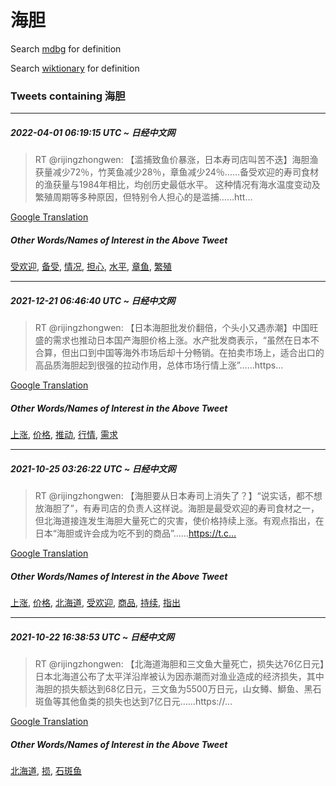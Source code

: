 # 海胆

Search [mdbg](https://www.mdbg.net/chinese/dictionary?page=worddict&wdrst=0&wdqb=海胆) for definition

Search [wiktionary](https://en.wiktionary.org/wiki/海胆) for definition

### Tweets containing 海胆

___
##### 2022-04-01 06:19:15 UTC ~ 日经中文网
> RT @rijingzhongwen: 【滥捕致鱼价暴涨，日本寿司店叫苦不迭】海胆渔获量减少72％，竹荚鱼减少28％，章鱼减少24％……备受欢迎的寿司食材的渔获量与1984年相比，均创历史最低水平。 这种情况有海水温度变动及繁殖周期等多种原因，但特别令人担心的是滥捕……htt…

[Google Translation](https://translate.google.com/?hi=en&tab=TT&sl=zh-CN&tl=en&op=translate&text=RT+%40rijingzhongwen%3A+%E3%80%90%E6%BB%A5%E6%8D%95%E8%87%B4%E9%B1%BC%E4%BB%B7%E6%9A%B4%E6%B6%A8%EF%BC%8C%E6%97%A5%E6%9C%AC%E5%AF%BF%E5%8F%B8%E5%BA%97%E5%8F%AB%E8%8B%A6%E4%B8%8D%E8%BF%AD%E3%80%91%E6%B5%B7%E8%83%86%E6%B8%94%E8%8E%B7%E9%87%8F%E5%87%8F%E5%B0%9172%EF%BC%85%EF%BC%8C%E7%AB%B9%E8%8D%9A%E9%B1%BC%E5%87%8F%E5%B0%9128%EF%BC%85%EF%BC%8C%E7%AB%A0%E9%B1%BC%E5%87%8F%E5%B0%9124%EF%BC%85%E2%80%A6%E2%80%A6%E5%A4%87%E5%8F%97%E6%AC%A2%E8%BF%8E%E7%9A%84%E5%AF%BF%E5%8F%B8%E9%A3%9F%E6%9D%90%E7%9A%84%E6%B8%94%E8%8E%B7%E9%87%8F%E4%B8%8E1984%E5%B9%B4%E7%9B%B8%E6%AF%94%EF%BC%8C%E5%9D%87%E5%88%9B%E5%8E%86%E5%8F%B2%E6%9C%80%E4%BD%8E%E6%B0%B4%E5%B9%B3%E3%80%82+%E8%BF%99%E7%A7%8D%E6%83%85%E5%86%B5%E6%9C%89%E6%B5%B7%E6%B0%B4%E6%B8%A9%E5%BA%A6%E5%8F%98%E5%8A%A8%E5%8F%8A%E7%B9%81%E6%AE%96%E5%91%A8%E6%9C%9F%E7%AD%89%E5%A4%9A%E7%A7%8D%E5%8E%9F%E5%9B%A0%EF%BC%8C%E4%BD%86%E7%89%B9%E5%88%AB%E4%BB%A4%E4%BA%BA%E6%8B%85%E5%BF%83%E7%9A%84%E6%98%AF%E6%BB%A5%E6%8D%95%E2%80%A6%E2%80%A6htt%E2%80%A6)
##### Other Words/Names of Interest in the Above Tweet
[受欢迎](受欢迎.md), [备受](备受.md), [情况](情况.md), [担心](担心.md), [水平](水平.md), [章鱼](章鱼.md), [繁殖](繁殖.md)
___
##### 2021-12-21 06:46:40 UTC ~ 日经中文网
> RT @rijingzhongwen: 【日本海胆批发价翻倍，个头小又遇赤潮】中国旺盛的需求也推动日本国产海胆价格上涨。水产批发商表示，“虽然在日本不合算，但出口到中国等海外市场后却十分畅销。在拍卖市场上，适合出口的高品质海胆起到很强的拉动作用，总体市场行情上涨”……https…

[Google Translation](https://translate.google.com/?hi=en&tab=TT&sl=zh-CN&tl=en&op=translate&text=RT+%40rijingzhongwen%3A+%E3%80%90%E6%97%A5%E6%9C%AC%E6%B5%B7%E8%83%86%E6%89%B9%E5%8F%91%E4%BB%B7%E7%BF%BB%E5%80%8D%EF%BC%8C%E4%B8%AA%E5%A4%B4%E5%B0%8F%E5%8F%88%E9%81%87%E8%B5%A4%E6%BD%AE%E3%80%91%E4%B8%AD%E5%9B%BD%E6%97%BA%E7%9B%9B%E7%9A%84%E9%9C%80%E6%B1%82%E4%B9%9F%E6%8E%A8%E5%8A%A8%E6%97%A5%E6%9C%AC%E5%9B%BD%E4%BA%A7%E6%B5%B7%E8%83%86%E4%BB%B7%E6%A0%BC%E4%B8%8A%E6%B6%A8%E3%80%82%E6%B0%B4%E4%BA%A7%E6%89%B9%E5%8F%91%E5%95%86%E8%A1%A8%E7%A4%BA%EF%BC%8C%E2%80%9C%E8%99%BD%E7%84%B6%E5%9C%A8%E6%97%A5%E6%9C%AC%E4%B8%8D%E5%90%88%E7%AE%97%EF%BC%8C%E4%BD%86%E5%87%BA%E5%8F%A3%E5%88%B0%E4%B8%AD%E5%9B%BD%E7%AD%89%E6%B5%B7%E5%A4%96%E5%B8%82%E5%9C%BA%E5%90%8E%E5%8D%B4%E5%8D%81%E5%88%86%E7%95%85%E9%94%80%E3%80%82%E5%9C%A8%E6%8B%8D%E5%8D%96%E5%B8%82%E5%9C%BA%E4%B8%8A%EF%BC%8C%E9%80%82%E5%90%88%E5%87%BA%E5%8F%A3%E7%9A%84%E9%AB%98%E5%93%81%E8%B4%A8%E6%B5%B7%E8%83%86%E8%B5%B7%E5%88%B0%E5%BE%88%E5%BC%BA%E7%9A%84%E6%8B%89%E5%8A%A8%E4%BD%9C%E7%94%A8%EF%BC%8C%E6%80%BB%E4%BD%93%E5%B8%82%E5%9C%BA%E8%A1%8C%E6%83%85%E4%B8%8A%E6%B6%A8%E2%80%9D%E2%80%A6%E2%80%A6https%E2%80%A6)
##### Other Words/Names of Interest in the Above Tweet
[上涨](上涨.md), [价格](价格.md), [推动](推动.md), [行情](行情.md), [需求](需求.md)
___
##### 2021-10-25 03:26:22 UTC ~ 日经中文网
> RT @rijingzhongwen: 【海胆要从日本寿司上消失了？】“说实话，都不想放海胆了”，有寿司店的负责人这样说。海胆是最受欢迎的寿司食材之一，但北海道接连发生海胆大量死亡的灾害，使价格持续上涨。有观点指出，在日本“海胆或许会成为吃不到的商品”……https://t.c…

[Google Translation](https://translate.google.com/?hi=en&tab=TT&sl=zh-CN&tl=en&op=translate&text=RT+%40rijingzhongwen%3A+%E3%80%90%E6%B5%B7%E8%83%86%E8%A6%81%E4%BB%8E%E6%97%A5%E6%9C%AC%E5%AF%BF%E5%8F%B8%E4%B8%8A%E6%B6%88%E5%A4%B1%E4%BA%86%EF%BC%9F%E3%80%91%E2%80%9C%E8%AF%B4%E5%AE%9E%E8%AF%9D%EF%BC%8C%E9%83%BD%E4%B8%8D%E6%83%B3%E6%94%BE%E6%B5%B7%E8%83%86%E4%BA%86%E2%80%9D%EF%BC%8C%E6%9C%89%E5%AF%BF%E5%8F%B8%E5%BA%97%E7%9A%84%E8%B4%9F%E8%B4%A3%E4%BA%BA%E8%BF%99%E6%A0%B7%E8%AF%B4%E3%80%82%E6%B5%B7%E8%83%86%E6%98%AF%E6%9C%80%E5%8F%97%E6%AC%A2%E8%BF%8E%E7%9A%84%E5%AF%BF%E5%8F%B8%E9%A3%9F%E6%9D%90%E4%B9%8B%E4%B8%80%EF%BC%8C%E4%BD%86%E5%8C%97%E6%B5%B7%E9%81%93%E6%8E%A5%E8%BF%9E%E5%8F%91%E7%94%9F%E6%B5%B7%E8%83%86%E5%A4%A7%E9%87%8F%E6%AD%BB%E4%BA%A1%E7%9A%84%E7%81%BE%E5%AE%B3%EF%BC%8C%E4%BD%BF%E4%BB%B7%E6%A0%BC%E6%8C%81%E7%BB%AD%E4%B8%8A%E6%B6%A8%E3%80%82%E6%9C%89%E8%A7%82%E7%82%B9%E6%8C%87%E5%87%BA%EF%BC%8C%E5%9C%A8%E6%97%A5%E6%9C%AC%E2%80%9C%E6%B5%B7%E8%83%86%E6%88%96%E8%AE%B8%E4%BC%9A%E6%88%90%E4%B8%BA%E5%90%83%E4%B8%8D%E5%88%B0%E7%9A%84%E5%95%86%E5%93%81%E2%80%9D%E2%80%A6%E2%80%A6https%3A%2F%2Ft.c%E2%80%A6)
##### Other Words/Names of Interest in the Above Tweet
[上涨](上涨.md), [价格](价格.md), [北海道](北海道.md), [受欢迎](受欢迎.md), [商品](商品.md), [持续](持续.md), [指出](指出.md)
___
##### 2021-10-22 16:38:53 UTC ~ 日经中文网
> RT @rijingzhongwen: 【北海道海胆和三文鱼大量死亡，损失达76亿日元】日本北海道公布了太平洋沿岸被认为因赤潮而对渔业造成的经济损失，其中海胆的损失额达到68亿日元，三文鱼为5500万日元，山女鳟、鰤鱼、黑石斑鱼等其他鱼类的损失也达到7亿日元……https://…

[Google Translation](https://translate.google.com/?hi=en&tab=TT&sl=zh-CN&tl=en&op=translate&text=RT+%40rijingzhongwen%3A+%E3%80%90%E5%8C%97%E6%B5%B7%E9%81%93%E6%B5%B7%E8%83%86%E5%92%8C%E4%B8%89%E6%96%87%E9%B1%BC%E5%A4%A7%E9%87%8F%E6%AD%BB%E4%BA%A1%EF%BC%8C%E6%8D%9F%E5%A4%B1%E8%BE%BE76%E4%BA%BF%E6%97%A5%E5%85%83%E3%80%91%E6%97%A5%E6%9C%AC%E5%8C%97%E6%B5%B7%E9%81%93%E5%85%AC%E5%B8%83%E4%BA%86%E5%A4%AA%E5%B9%B3%E6%B4%8B%E6%B2%BF%E5%B2%B8%E8%A2%AB%E8%AE%A4%E4%B8%BA%E5%9B%A0%E8%B5%A4%E6%BD%AE%E8%80%8C%E5%AF%B9%E6%B8%94%E4%B8%9A%E9%80%A0%E6%88%90%E7%9A%84%E7%BB%8F%E6%B5%8E%E6%8D%9F%E5%A4%B1%EF%BC%8C%E5%85%B6%E4%B8%AD%E6%B5%B7%E8%83%86%E7%9A%84%E6%8D%9F%E5%A4%B1%E9%A2%9D%E8%BE%BE%E5%88%B068%E4%BA%BF%E6%97%A5%E5%85%83%EF%BC%8C%E4%B8%89%E6%96%87%E9%B1%BC%E4%B8%BA5500%E4%B8%87%E6%97%A5%E5%85%83%EF%BC%8C%E5%B1%B1%E5%A5%B3%E9%B3%9F%E3%80%81%E9%B0%A4%E9%B1%BC%E3%80%81%E9%BB%91%E7%9F%B3%E6%96%91%E9%B1%BC%E7%AD%89%E5%85%B6%E4%BB%96%E9%B1%BC%E7%B1%BB%E7%9A%84%E6%8D%9F%E5%A4%B1%E4%B9%9F%E8%BE%BE%E5%88%B07%E4%BA%BF%E6%97%A5%E5%85%83%E2%80%A6%E2%80%A6https%3A%2F%2F%E2%80%A6)
##### Other Words/Names of Interest in the Above Tweet
[北海道](北海道.md), [损](损.md), [石斑鱼](石斑鱼.md)
